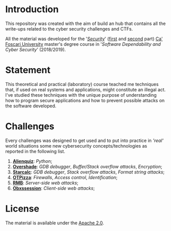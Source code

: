 # Introduction
This repository was created with the aim of build an hub that contains all the write-ups related to the cyber security challenges and CTFs.

All the material was developed for the '*[Security](https://secgroup.dais.unive.it/teaching/security-course/)*' ([first](https://www.unive.it/data/course/274860/programma) and [second](https://www.unive.it/data/course/274861/programma) part) [Ca' Foscari University](https://www.unive.it) master's degree course in '*Software Dependability and Cyber Security*' (2018/2019).

# Statement
This theoretical and practical (laboratory) course teached me techniques that, if used on real systems and applications, might constitute an illegal act. I've studied these techniques with the unique purpose of understanding how to program secure applications and how to prevent possible attacks on the software developed.

# Challenges
Every challenges was designed to get used and to put into practice in *'real'* world situations some new cybersecurity concepts/technologies as reported in the following list.

1. [**Alienquiz**](https://github.com/FabioDainese/Cyber_Security/tree/master/1%20-%20alienquiz): *Python*;
2. [**Overshade**](https://github.com/FabioDainese/Cyber_Security/tree/master/2%20-%20overshade): *GDB debugger*, *Buffer/Stack overflow attacks*, *Encryption*;
3. [**Starcalc**](https://github.com/FabioDainese/Cyber_Security/tree/master/3%20-%20starcalc): *GDB debugger*, *Stack overflow attacks*, *Format string attacks*;
4. [**OTPizza**](https://github.com/FabioDainese/Cyber_Security/tree/master/4%20-%20otpizza): *Firewalls*, *Access control*, *Identification*;
5. [**RMB**](https://github.com/FabioDainese/Cyber_Security/tree/master/5%20-%20rmb): *Server-side web attacks*;
6. [**Obxssession**](https://github.com/FabioDainese/Cyber_Security/tree/master/6%20-%20obxssession): *Client-side web attacks*;

# License
The material is available under the [Apache 2.0](https://github.com/FabioDainese/Cyber_Security/blob/master/LICENSE).
